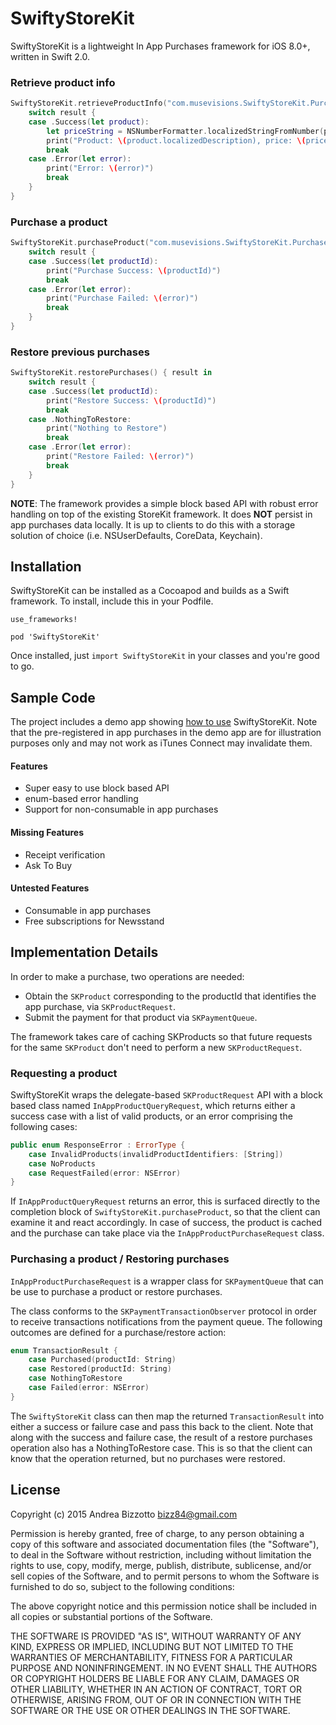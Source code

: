 # SwiftyStoreKit
SwiftyStoreKit is a lightweight In App Purchases framework for iOS 8.0+, written in Swift 2.0.

### Retrieve product info
```swift
SwiftyStoreKit.retrieveProductInfo("com.musevisions.SwiftyStoreKit.Purchase1") { result in
    switch result {
    case .Success(let product):
        let priceString = NSNumberFormatter.localizedStringFromNumber(product.price, numberStyle: .CurrencyStyle)
        print("Product: \(product.localizedDescription), price: \(priceString)")
        break
    case .Error(let error):
        print("Error: \(error)")
        break
    }
}
```
### Purchase a product

```swift
SwiftyStoreKit.purchaseProduct("com.musevisions.SwiftyStoreKit.Purchase1") { result in
    switch result {
    case .Success(let productId):
        print("Purchase Success: \(productId)")
        break
    case .Error(let error):
        print("Purchase Failed: \(error)")
        break
    }
}
```

### Restore previous purchases

```swift
SwiftyStoreKit.restorePurchases() { result in
    switch result {
    case .Success(let productId):
        print("Restore Success: \(productId)")
        break
    case .NothingToRestore:
        print("Nothing to Restore")
        break
    case .Error(let error):
        print("Restore Failed: \(error)")
        break
    }
}
```

**NOTE**:
The framework provides a simple block based API with robust error handling on top of the existing StoreKit framework. It does **NOT** persist in app purchases data locally. It is up to clients to do this with a storage solution of choice (i.e. NSUserDefaults, CoreData, Keychain).

## Installation
SwiftyStoreKit can be installed as a Cocoapod and builds as a Swift framework. To install, include this in your Podfile.
```
use_frameworks!

pod 'SwiftyStoreKit'
```
Once installed, just ```import SwiftyStoreKit``` in your classes and you're good to go.

## Sample Code
The project includes a demo app showing [how to use](https://github.com/bizz84/SwiftyStoreKit/blob/master/SwiftyStoreDemo/ViewController.swift) SwiftyStoreKit.
Note that the pre-registered in app purchases in the demo app are for illustration purposes only and may not work as iTunes Connect may invalidate them.

#### Features
- Super easy to use block based API
- enum-based error handling
- Support for non-consumable in app purchases

#### Missing Features
- Receipt verification
- Ask To Buy

#### Untested Features
- Consumable in app purchases
- Free subscriptions for Newsstand

## Implementation Details
In order to make a purchase, two operations are needed:
- Obtain the ```SKProduct``` corresponding to the productId that identifies the app purchase, via ```SKProductRequest```.
- Submit the payment for that product via ```SKPaymentQueue```.

The framework takes care of caching SKProducts so that future requests for the same ```SKProduct``` don't need to perform a new ```SKProductRequest```.

### Requesting a product
SwiftyStoreKit wraps the delegate-based ```SKProductRequest``` API with a block based class named ```InAppProductQueryRequest```, which returns either a success case with a list of valid products, or an error comprising the following cases:

```swift
public enum ResponseError : ErrorType {
    case InvalidProducts(invalidProductIdentifiers: [String])
    case NoProducts
    case RequestFailed(error: NSError)
}
```

If ```InAppProductQueryRequest``` returns an error, this is surfaced directly to the completion block of ```SwiftyStoreKit.purchaseProduct```, so that the client can examine it and react accordingly.
In case of success, the product is cached and the purchase can take place via the ```InAppProductPurchaseRequest``` class.

### Purchasing a product / Restoring purchases
```InAppProductPurchaseRequest``` is a wrapper class for ```SKPaymentQueue``` that can be use to purchase a product or restore purchases.

The class conforms to the ```SKPaymentTransactionObserver``` protocol in order to receive transactions notifications from the payment queue. The following outcomes are defined for a purchase/restore action:

```swift
enum TransactionResult {
    case Purchased(productId: String)
    case Restored(productId: String)
    case NothingToRestore
    case Failed(error: NSError)
}
```

The ```SwiftyStoreKit``` class can then map the returned ```TransactionResult``` into either a success or failure case and pass this back to the client.
Note that along with the success and failure case, the result of a restore purchases operation also has a NothingToRestore case. This is so that the client can know that the operation returned, but no purchases were restored.

## License

Copyright (c) 2015 Andrea Bizzotto bizz84@gmail.com

Permission is hereby granted, free of charge, to any person obtaining a copy of this software and associated documentation files (the "Software"), to deal in the Software without restriction, including without limitation the rights to use, copy, modify, merge, publish, distribute, sublicense, and/or sell copies of the Software, and to permit persons to whom the Software is furnished to do so, subject to the following conditions:

The above copyright notice and this permission notice shall be included in all copies or substantial portions of the Software.

THE SOFTWARE IS PROVIDED "AS IS", WITHOUT WARRANTY OF ANY KIND, EXPRESS OR IMPLIED, INCLUDING BUT NOT LIMITED TO THE WARRANTIES OF MERCHANTABILITY, FITNESS FOR A PARTICULAR PURPOSE AND NONINFRINGEMENT. IN NO EVENT SHALL THE AUTHORS OR COPYRIGHT HOLDERS BE LIABLE FOR ANY CLAIM, DAMAGES OR OTHER LIABILITY, WHETHER IN AN ACTION OF CONTRACT, TORT OR OTHERWISE, ARISING FROM, OUT OF OR IN CONNECTION WITH THE SOFTWARE OR THE USE OR OTHER DEALINGS IN THE SOFTWARE.






